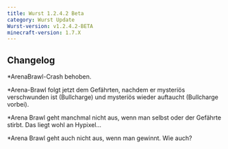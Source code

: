 ```yaml
---
title: Wurst 1.2.4.2 Beta
category: Wurst Update
Wurst-version: v1.2.4.2-BETA
minecraft-version: 1.7.X
---
```

## Changelog

*ArenaBrawl-Crash behoben.

*Arena-Brawl folgt jetzt dem Gefährten, nachdem er mysteriös verschwunden ist (Bullcharge) und mysteriös wieder auftaucht (Bullcharge vorbei).

*Arena Brawl geht manchmal nicht aus, wenn man selbst oder der Gefährte stirbt. Das liegt wohl an Hypixel...

*Arena Brawl geht auch nicht aus, wenn man gewinnt. Wie auch?
